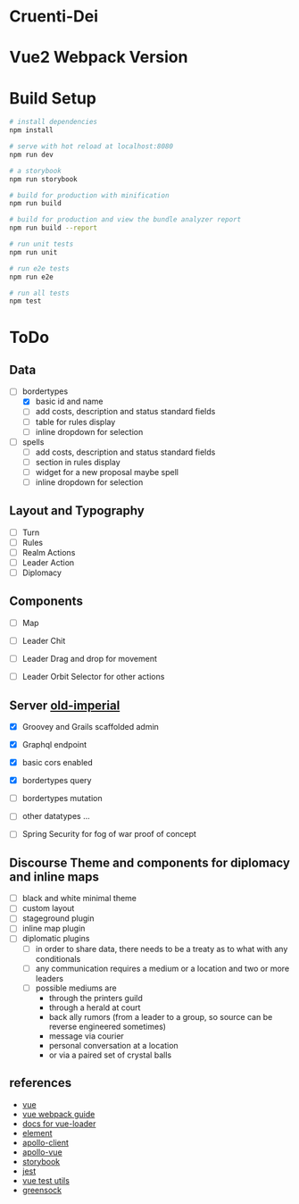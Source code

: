 # Cruenti-Dei

# Vue2 Webpack Version

# Build Setup

``` bash
# install dependencies
npm install

# serve with hot reload at localhost:8080
npm run dev

# a storybook
npm run storybook

# build for production with minification
npm run build

# build for production and view the bundle analyzer report
npm run build --report

# run unit tests
npm run unit

# run e2e tests
npm run e2e

# run all tests
npm test
```

# ToDo

## Data

- [ ] bordertypes
    - [X] basic id and name
    - [ ] add costs, description and status standard fields
    - [ ] table for rules display
    - [ ] inline dropdown for selection
- [ ] spells
    - [ ] add costs, description and status standard fields
    - [ ] section in rules display
    - [ ] widget for a new proposal maybe spell
    - [ ] inline dropdown for selection

## Layout and Typography

- [ ] Turn
- [ ] Rules
- [ ] Realm Actions
- [ ] Leader Action
- [ ] Diplomacy

## Components

- [ ] Map
- [ ] Leader Chit
- [ ] Leader Drag and drop for movement
- [ ] Leader Orbit Selector for other actions


## Server [old-imperial](https://github.com/Cortrah/old-imperial)

- [X] Groovey and Grails scaffolded admin
- [X] Graphql endpoint
- [X] basic cors enabled
- [X] bordertypes query
- [ ] bordertypes mutation
- [ ] other datatypes ...
- [ ] Spring Security for fog of war proof of concept


## Discourse Theme and components for diplomacy and inline maps

- [ ] black and white minimal theme
- [ ] custom layout
- [ ] stageground plugin
- [ ] inline map plugin
- [ ] diplomatic plugins
    - [ ] in order to share data, there needs to be a treaty as to what with any conditionals
    - [ ] any communication requires a medium or a location and two or more leaders
    - [ ] possible mediums are
        - through the printers guild
        - through a herald at court
        - back ally rumors (from a leader to a group, so source can be reverse engineered sometimes)
        - message via courier
        - personal conversation at a location
        - or via a paired set of crystal balls

## references

* [vue](https://vuejs.org/v2/guide/components.html#Props)
* [vue webpack guide](http://vuejs-templates.github.io/webpack/)
* [docs for vue-loader](http://vuejs.github.io/vue-loader)
* [element](http://element.eleme.io/#/en-US/component/form)
* [apollo-client](https://www.apollographql.com/client/)
* [apollo-vue](https://github.com/akryum/vue-apollo)
* [storybook](https://github.com/storybooks/storybook)
* [jest](https://facebook.github.io/jest/docs/en/api.html)
* [vue test utils](https://vue-test-utils.vuejs.org/en/)
* [greensock](https://greensock.com/docs/)



